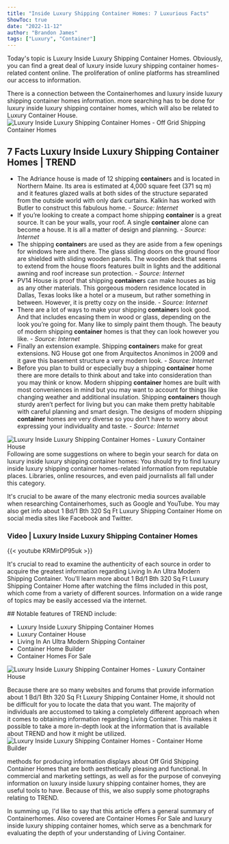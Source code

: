 ```yaml
---
title: "Inside Luxury Shipping Container Homes: 7 Luxurious Facts"
ShowToc: true 
date: "2022-11-12"
author: "Brandon James" 
tags: ["Luxury", "Container"]
---
```


Today's topic is Luxury Inside Luxury Shipping Container Homes. Obviously, you can find a great deal of luxury inside luxury shipping container homes-related content online. The proliferation of online platforms has streamlined our access to information.

There is a connection between the Containerhomes and luxury inside luxury shipping container homes information. more searching has to be done for luxury inside luxury shipping container homes, which will also be related to Luxury Container House.
<img loading="lazy" src="https://www.limaonagua.com.br/wp-content/uploads/2017/01/03-cozinha-planejada-casa-container.jpg" onerror="this.onerror=null;this.src='https://blogger.googleusercontent.com/img/a/AVvXsEhe7F7TRXHtjiKvHb5vS7DmnxvpHiDyoYyYvm1nHB3Qp2_w3BnM6A2eq4v7FYxCC9bfZt3a9vIMtAYEKUiaDQbHMg-ViyGmRIj39MLp0bGFfgfYw1Dc9q_H-T0wiTm3l0Uq42dETrN9eC8aGJ9_IORZsxST1AcLR7np1koOfcc7tnHa4S8Mwz_xD9d0=s16000';" alt="Luxury Inside Luxury Shipping Container Homes - Off Grid Shipping Container Homes" >

## 7 Facts Luxury Inside Luxury Shipping Container Homes | TREND
-   The Adriance house is made of 12 shipping **container**s and is located in Northern Maine. Its area is estimated at 4,000 square feet (371 sq m) and it features glazed walls at both sides of the structure separated from the outside world with only dark curtains. Kalkin has worked with Butler to construct this fabulous home. - <cite>Source: Internet</cite>
-   If you’re looking to create a compact home shipping **container** is a great source. It can be your walls, your roof. A single **container** alone can become a house. It is all a matter of design and planning. - <cite>Source: Internet</cite>
-   The shipping **container**s are used as they are aside from a few openings for windows here and there. The glass sliding doors on the ground floor are shielded with sliding wooden panels. The wooden deck that seems to extend from the house floors features built in lights and the additional awning and roof increase sun protection. - <cite>Source: Internet</cite>
-   PV14 House is proof that shipping **container**s can make houses as big as any other materials. This gorgeous modern residence located in Dallas, Texas looks like a hotel or a museum, but rather something in between. However, it is pretty cozy on the inside. - <cite>Source: Internet</cite>
-   There are a lot of ways to make your shipping **container**s look good. And that includes encasing them in wood or glass, depending on the look you’re going for. Many like to simply paint them though. The beauty of modern shipping **container** homes is that they can look however you like. - <cite>Source: Internet</cite>
-   Finally an extension example. Shipping **container**s make for great extensions. NG House got one from Arquitectos Anonimos in 2009 and it gave this basement structure a very modern look. - <cite>Source: Internet</cite>
-   Before you plan to build or especially buy a shipping **container** home there are more details to think about and take into consideration than you may think or know. Modern shipping **container** homes are built with most conveniences in mind but you may want to account for things like changing weather and additional insulation. Shipping **container**s though sturdy aren’t perfect for living but you can make them pretty habitable with careful planning and smart design. The designs of modern shipping **container** homes are very diverse so you don’t have to worry about expressing your individuality and taste. - <cite>Source: Internet</cite>


<img loading="lazy" src="http://cdn.designrulz.com/wp-content/uploads/2014/04/31-Shipping-Container-House-designrulz-14.jpg" onerror="this.onerror=null;this.src='https://blogger.googleusercontent.com/img/a/AVvXsEhe7F7TRXHtjiKvHb5vS7DmnxvpHiDyoYyYvm1nHB3Qp2_w3BnM6A2eq4v7FYxCC9bfZt3a9vIMtAYEKUiaDQbHMg-ViyGmRIj39MLp0bGFfgfYw1Dc9q_H-T0wiTm3l0Uq42dETrN9eC8aGJ9_IORZsxST1AcLR7np1koOfcc7tnHa4S8Mwz_xD9d0=s16000';" alt="Luxury Inside Luxury Shipping Container Homes - Luxury Container House" >
Following are some suggestions on where to begin your search for data on luxury inside luxury shipping container homes:
You should try to find luxury inside luxury shipping container homes-related information from reputable places. Libraries, online resources, and even paid journalists all fall under this category.

It's crucial to be aware of the many electronic media sources available when researching Containerhomes, such as Google and YouTube. You may also get info about 1 Bd/1 Bth 320 Sq Ft  Luxury Shipping Container Home on social media sites like Facebook and Twitter.

### Video | Luxury Inside Luxury Shipping Container Homes
{{< youtube KRMirDP95uk >}} 


It's crucial to read to examine the authenticity of each source in order to acquire the greatest information regarding Living In An Ultra Modern Shipping Container.
You'll learn more about 1 Bd/1 Bth 320 Sq Ft  Luxury Shipping Container Home after watching the films included in this post, which come from a variety of different sources. Information on a wide range of topics may be easily accessed via the internet.
<script async="async" data-cfasync="false" src="//normallydemandedalter.com/fe63df3c5408708b15d8dc3d9b206b31/invoke.js"></script>
<div id="container-fe63df3c5408708b15d8dc3d9b206b31"></div>
## Notable features of TREND include:

- Luxury Inside Luxury Shipping Container Homes
- Luxury Container House
- Living In An Ultra Modern Shipping Container
- Container Home Builder
- Container Homes For Sale

 <img loading="lazy" src="http://www.idesignarch.com/wp-content/uploads/Savannah-Project_4.jpg" onerror="this.onerror=null;this.src='https://blogger.googleusercontent.com/img/a/AVvXsEhe7F7TRXHtjiKvHb5vS7DmnxvpHiDyoYyYvm1nHB3Qp2_w3BnM6A2eq4v7FYxCC9bfZt3a9vIMtAYEKUiaDQbHMg-ViyGmRIj39MLp0bGFfgfYw1Dc9q_H-T0wiTm3l0Uq42dETrN9eC8aGJ9_IORZsxST1AcLR7np1koOfcc7tnHa4S8Mwz_xD9d0=s16000';" alt="Luxury Inside Luxury Shipping Container Homes - Luxury Container House" >

Because there are so many websites and forums that provide information about 1 Bd/1 Bth 320 Sq Ft  Luxury Shipping Container Home, it should not be difficult for you to locate the data that you want.
The majority of individuals are accustomed to taking a completely different approach when it comes to obtaining information regarding Living Container. This makes it possible to take a more in-depth look at the information that is available about TREND and how it might be utilized.
<img loading="lazy" src="http://thedesignhome.com/wp-content/uploads/2013/01/sleeping-around-11.jpg" onerror="this.onerror=null;this.src='https://blogger.googleusercontent.com/img/a/AVvXsEhe7F7TRXHtjiKvHb5vS7DmnxvpHiDyoYyYvm1nHB3Qp2_w3BnM6A2eq4v7FYxCC9bfZt3a9vIMtAYEKUiaDQbHMg-ViyGmRIj39MLp0bGFfgfYw1Dc9q_H-T0wiTm3l0Uq42dETrN9eC8aGJ9_IORZsxST1AcLR7np1koOfcc7tnHa4S8Mwz_xD9d0=s16000';" alt="Luxury Inside Luxury Shipping Container Homes - Container Home Builder" >

methods for producing information displays about Off Grid Shipping Container Homes that are both aesthetically pleasing and functional. In commercial and marketing settings, as well as for the purpose of conveying information on luxury inside luxury shipping container homes, they are useful tools to have. Because of this, we also supply some photographs relating to TREND.

In summing up, I'd like to say that this article offers a general summary of Containerhomes. Also covered are Container Homes For Sale and luxury inside luxury shipping container homes, which serve as a benchmark for evaluating the depth of your understanding of Living Container.
	

